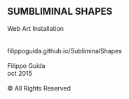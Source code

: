 ## SUMBLIMINAL SHAPES
Web Art Installation <br/>
<br/>
<br/>
filippoguida.github.io/SubliminalShapes
<br/>
<br/>
Filippo Guida <br/>
oct 2015 <br/>
<br/>
© All Rights Reserved
